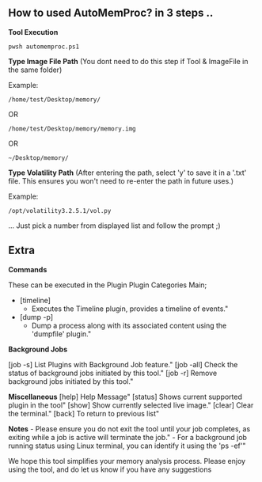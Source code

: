 ## How to used AutoMemProc? in 3 steps .. 


**Tool Execution**

   ```shell
   pwsh automemproc.ps1
   ```

**Type Image File Path** (You dont need to do this step if Tool & ImageFile in the same folder)

   Example:

   ```note
   /home/test/Desktop/memory/
   ```

   OR 

   ```note
   /home/test/Desktop/memory/memory.img
   ```

   OR 

   ```note
   ~/Desktop/memory/
   ```

**Type Volatility Path** (After entering the path, select 'y' to save it in a '.txt' file. This ensures you won't need to re-enter the path in future uses.)
   
   Example:

   ```note
   /opt/volatility3.2.5.1/vol.py
   ```

... Just pick a number from displayed list and follow the prompt ;)

## Extra 

**Commands** 

These can be executed in the Plugin Plugin Categories Main;

  - [timeline]
    - Executes the Timeline plugin, provides a timeline of events."
  - [dump -p]
    - Dump a process along with its associated content using the 'dumpfile' plugin."

**Background Jobs**

[job -s] List Plugins with Background Job feature."
[job -all] Check the status of background jobs initiated by this tool."
[job -r] Remove background jobs initiated by this tool."

**Miscellaneous** 
[help] Help Message"
[status] Shows current supported plugin in the tool"
[show] Show currently selected live image."
[clear] Clear the terminal."
[back] To return to previous list"

**Notes**
    - Please ensure you do not exit the tool until your job completes, as exiting while a job is active will terminate the job."
    - For a background job running status using Linux terminal, you can identify it using the 'ps -ef'"
   
  We hope this tool simplifies your memory analysis process. Please enjoy using the tool, and do let us know if you have any suggestions
